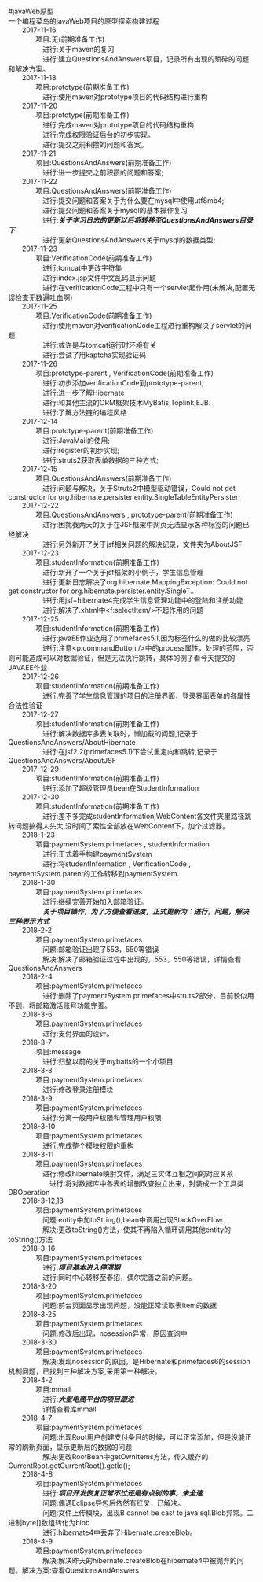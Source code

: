 # 
#javaWeb原型<br>
一个编程菜鸟的javaWeb项目的原型探索构建过程<br>
&emsp;&emsp;2017-11-16<br>
&emsp;&emsp;&emsp;&emsp;项目:无(前期准备工作)<br>
&emsp;&emsp;&emsp;&emsp;&emsp;进行:关于maven的复习<br>
&emsp;&emsp;&emsp;&emsp;&emsp;进行:建立QuestionsAndAnswers项目，记录所有出现的琐碎的问题和解决方案。<br>
&emsp;&emsp;2017-11-18<br>
&emsp;&emsp;&emsp;&emsp;项目:prototype(前期准备工作)<br>
&emsp;&emsp;&emsp;&emsp;&emsp;进行:使用maven对prototype项目的代码结构进行重构<br>
&emsp;&emsp;2017-11-20<br>
&emsp;&emsp;&emsp;&emsp;项目:prototype(前期准备工作)<br>
&emsp;&emsp;&emsp;&emsp;&emsp;进行:完成maven对prototype项目的代码结构重构<br>
&emsp;&emsp;&emsp;&emsp;&emsp;进行:完成权限验证后台的初步实现。<br>
&emsp;&emsp;&emsp;&emsp;&emsp;进行:提交之前积攒的问题和答案。<br>
&emsp;&emsp;2017-11-21<br>
&emsp;&emsp;&emsp;&emsp;项目:QuestionsAndAnswers(前期准备工作)<br>
&emsp;&emsp;&emsp;&emsp;&emsp;进行:进一步提交之前积攒的问题和答案;<br>
&emsp;&emsp;2017-11-22<br>
&emsp;&emsp;&emsp;&emsp;项目:QuestionsAndAnswers(前期准备工作)<br>
&emsp;&emsp;&emsp;&emsp;&emsp;进行:提交问题和答案关于为什么要在mysql中使用utf8mb4;<br>
&emsp;&emsp;&emsp;&emsp;&emsp;进行:提交问题和答案关于mysql的基本操作复习<br>
&emsp;&emsp;&emsp;&emsp;&emsp;进行:***关于学习日志的更新以后将转移至QuestionsAndAnswers目录下***<br>
&emsp;&emsp;&emsp;&emsp;&emsp;进行:更新QuestionsAndAnswers关于mysql的数据类型;<br>
&emsp;&emsp;2017-11-23<br>
&emsp;&emsp;&emsp;&emsp;项目:VerificationCode(前期准备工作)<br>
&emsp;&emsp;&emsp;&emsp;&emsp;进行:tomcat中更改字符集<br>
&emsp;&emsp;&emsp;&emsp;&emsp;进行:index.jsp文件中文乱码显示问题<br>
&emsp;&emsp;&emsp;&emsp;&emsp;进行:在verificationCode工程中只有一个servlet起作用(未解决,配置无误检查无数遍吐血啊)<br>
&emsp;&emsp;2017-11-25<br>
&emsp;&emsp;&emsp;&emsp;项目:VerificationCode(前期准备工作)<br>
&emsp;&emsp;&emsp;&emsp;&emsp;进行:使用maven对verificationCode工程进行重构解决了servlet的问题<br>
&emsp;&emsp;&emsp;&emsp;&emsp;进行:或许是与tomcat运行时环境有关<br>
&emsp;&emsp;&emsp;&emsp;&emsp;进行:尝试了用kaptcha实现验证码<br>
&emsp;&emsp;2017-11-26<br>
&emsp;&emsp;&emsp;&emsp;项目:prototype-parent , VerificationCode(前期准备工作)<br>
&emsp;&emsp;&emsp;&emsp;&emsp;进行:初步添加verificationCode到prototype-parent;<br>
&emsp;&emsp;&emsp;&emsp;&emsp;进行:进一步了解Hibernate<br>
&emsp;&emsp;&emsp;&emsp;&emsp;进行:和其他主流的ORM框架技术MyBatis,Toplink,EJB.<br>
&emsp;&emsp;&emsp;&emsp;&emsp;进行:了解方法链的编程风格<br>
&emsp;&emsp;2017-12-14<br>
&emsp;&emsp;&emsp;&emsp;项目:prototype-parent(前期准备工作)<br>
&emsp;&emsp;&emsp;&emsp;&emsp;进行:JavaMail的使用;<br>
&emsp;&emsp;&emsp;&emsp;&emsp;进行:register的初步实现;<br>
&emsp;&emsp;&emsp;&emsp;&emsp;进行:struts2获取表单数据的三种方式;<br>
&emsp;&emsp;2017-12-15<br>
&emsp;&emsp;&emsp;&emsp;项目:QuestionsAndAnswers(前期准备工作)<br>
&emsp;&emsp;&emsp;&emsp;&emsp;进行:问题与解决，关于Struts2中模型驱动错误，Could not get constructor for org.hibernate.persister.entity.SingleTableEntityPersister;<br>
&emsp;&emsp;2017-12-22<br>
&emsp;&emsp;&emsp;&emsp;项目:QuestionsAndAnswers , prototype-parent(前期准备工作)<br>
&emsp;&emsp;&emsp;&emsp;&emsp;进行:困扰我两天的关于在JSF框架中网页无法显示各种标签的问题已经解决<br>
&emsp;&emsp;&emsp;&emsp;&emsp;进行:另外新开了关于jsf相关问题的解决记录，文件夹为AboutJSF<br>
&emsp;&emsp;2017-12-23<br>
&emsp;&emsp;&emsp;&emsp;项目:studentInformation(前期准备工作)<br>
&emsp;&emsp;&emsp;&emsp;&emsp;进行:新开了一个关于jsf框架的小例子，学生信息管理<br>
&emsp;&emsp;&emsp;&emsp;&emsp;进行:更新日志解决了org.hibernate.MappingException: Could not get constructor for org.hibernate.persister.entity.SingleT...<br>
&emsp;&emsp;&emsp;&emsp;&emsp;进行:用jsf+hibernate4完成学生信息管理功能中的登陆和注册功能<br>
&emsp;&emsp;&emsp;&emsp;&emsp;进行:解决了.xhtml中<f:selectItem/>不起作用的问题<br>
&emsp;&emsp;2017-12-25<br>
&emsp;&emsp;&emsp;&emsp;项目:studentInformation(前期准备工作)<br>
&emsp;&emsp;&emsp;&emsp;&emsp;进行:javaEE作业选用了primefaces5.1,因为标签什么的做的比较漂亮<br>
&emsp;&emsp;&emsp;&emsp;&emsp;进行:注意<p:commandButton />中的process属性，处理的范围，否则可能造成可以对数据验证，但是无法执行跳转，具体的例子看今天提交的JAVAEE作业<br>
&emsp;&emsp;2017-12-26<br>
&emsp;&emsp;&emsp;&emsp;项目:studentInformation(前期准备工作)<br>
&emsp;&emsp;&emsp;&emsp;&emsp;进行:完善了学生信息管理的项目的注册界面，登录界面表单的各属性合法性验证<br>
&emsp;&emsp;2017-12-27<br>
&emsp;&emsp;&emsp;&emsp;项目:studentInformation(前期准备工作)<br>
&emsp;&emsp;&emsp;&emsp;&emsp;进行:解决数据库多表关联时，懒加载的问题,记录于QuestionsAndAnswers/AboutHibernate<br>
&emsp;&emsp;&emsp;&emsp;&emsp;进行:在jsf2.2(primefaces5.1)下尝试重定向和跳转,记录于QuestionsAndAnswers/AboutJSF<br>
&emsp;&emsp;2017-12-29<br>
&emsp;&emsp;&emsp;&emsp;项目:studentInformation(前期准备工作)<br>
&emsp;&emsp;&emsp;&emsp;&emsp;进行:添加了超级管理员bean在StudentInformation<br>
&emsp;&emsp;2017-12-30<br>
&emsp;&emsp;&emsp;&emsp;项目:studentInformation(前期准备工作)<br>
&emsp;&emsp;&emsp;&emsp;&emsp;进行:差不多完成studentInformation,WebContent各文件夹里路径跳转问题搞得人头大,没时间了索性全部放在WebContent下，加个过滤器。<br>
&emsp;&emsp;2018-1-23<br>
&emsp;&emsp;&emsp;&emsp;项目:paymentSystem.primefaces , studentInformation<br>
&emsp;&emsp;&emsp;&emsp;&emsp;进行:正式着手构建paymentSystem<br>
&emsp;&emsp;&emsp;&emsp;&emsp;进行:将studentInformation , VerificationCode , paymentSystem.parent的工作转移到paymentSystem.<br>
&emsp;&emsp;2018-1-30<br>
&emsp;&emsp;&emsp;&emsp;项目:paymentSystem.primefaces<br>
&emsp;&emsp;&emsp;&emsp;&emsp;进行:继续完善开始加入邮箱验证。<br>
&emsp;&emsp;&emsp;&emsp;&emsp;***关于项目操作，为了方便查看进度，正式更新为：进行，问题，解决 三种表示方式***<br>
&emsp;&emsp;2018-2-2<br>
&emsp;&emsp;&emsp;&emsp;项目:paymentSystem.primefaces<br>
&emsp;&emsp;&emsp;&emsp;&emsp;问题:邮箱验证出现了553，550等错误<br>
&emsp;&emsp;&emsp;&emsp;&emsp;解决:解决了邮箱验证过程中出现的，553，550等错误，详情查看QuestionsAndAnswers<br>
&emsp;&emsp;2018-2-4<br>
&emsp;&emsp;&emsp;&emsp;项目:paymentSystem.primefaces<br>
&emsp;&emsp;&emsp;&emsp;&emsp;进行:删除了paymentSystem.primefaces中struts2部分，目前貌似用不到，将邮箱激活账号功能完善。<br>
&emsp;&emsp;2018-3-6<br>
&emsp;&emsp;&emsp;&emsp;项目:paymentSystem.primefaces<br>
&emsp;&emsp;&emsp;&emsp;&emsp;进行:支付界面的设计。<br>
&emsp;&emsp;2018-3-7<br>
&emsp;&emsp;&emsp;&emsp;项目:message<br>
&emsp;&emsp;&emsp;&emsp;&emsp;进行:归整以前的关于mybatis的一个小项目<br>
&emsp;&emsp;2018-3-8<br>
&emsp;&emsp;&emsp;&emsp;项目:paymentSystem.primefaces<br>
&emsp;&emsp;&emsp;&emsp;&emsp;进行:修改登录注册模块<br>
&emsp;&emsp;2018-3-9<br>
&emsp;&emsp;&emsp;&emsp;项目:paymentSystem.primefaces<br>
&emsp;&emsp;&emsp;&emsp;&emsp;进行:分离一般用户权限和管理用户权限<br>
&emsp;&emsp;2018-3-10<br>
&emsp;&emsp;&emsp;&emsp;项目:paymentSystem.primefaces<br>
&emsp;&emsp;&emsp;&emsp;&emsp;进行:完成整个模块权限的重构<br>
&emsp;&emsp;2018-3-11<br>
&emsp;&emsp;&emsp;&emsp;项目:paymentSystem.primefaces<br>
&emsp;&emsp;&emsp;&emsp;&emsp;进行:修改hibernate映射文件，满足三实体互相之间的对应关系<br>
&emsp;&emsp;&emsp;&emsp;&emsp;&emsp;进行:将对数据库中各表的增删改查独立出来，封装成一个工具类DBOperation<br>
&emsp;&emsp;2018-3-12,13<br>
&emsp;&emsp;&emsp;&emsp;项目:paymentSystem.primefaces<br>
&emsp;&emsp;&emsp;&emsp;&emsp;问题:entity中加toString(),bean中调用出现StackOverFlow.<br>
&emsp;&emsp;&emsp;&emsp;&emsp;解决:更改toString()方法，使其不再陷入循环调用其他entity的toString()方法<br>
&emsp;&emsp;2018-3-16<br>
&emsp;&emsp;&emsp;&emsp;项目:paymentSystem.primefaces<br>
&emsp;&emsp;&emsp;&emsp;&emsp;进行:***项目基本进入停滞期***<br>
&emsp;&emsp;&emsp;&emsp;&emsp;进行:同时中心转移至春招，偶尔完善之前的问题。<br>
&emsp;&emsp;2018-3-20<br>
&emsp;&emsp;&emsp;&emsp;项目:paymentSystem.primefaces<br>
&emsp;&emsp;&emsp;&emsp;&emsp;问题:前台页面显示出现问题，没能正常读取表Item的数据<br>
&emsp;&emsp;2018-3-25<br>
&emsp;&emsp;&emsp;&emsp;项目:paymentSystem.primefaces<br>
&emsp;&emsp;&emsp;&emsp;&emsp;问题:修改后出现，nosession异常，原因查询中<br>
&emsp;&emsp;2018-3-30<br>
&emsp;&emsp;&emsp;&emsp;项目:paymentSystem.primefaces<br>
&emsp;&emsp;&emsp;&emsp;&emsp;解决:发现nosession的原因，是Hibernate和primefaces6的session机制问题，已找到三种解决方案,采用第一种解决。<br>
&emsp;&emsp;2018-4-2<br>
&emsp;&emsp;&emsp;&emsp;项目:mmall<br>
&emsp;&emsp;&emsp;&emsp;&emsp;进行:***大型电商平台的项目跟进***<br>
&emsp;&emsp;&emsp;&emsp;&emsp;详情查看库mmall<br>
&emsp;&emsp;2018-4-7<br>
&emsp;&emsp;&emsp;&emsp;项目:paymentSystem.primefaces<br>
&emsp;&emsp;&emsp;&emsp;&emsp;问题:出现Root用户创建支付条目的时候，可以正常添加，但是没能正常的刷新页面，显示更新后的数据的问题<br>
&emsp;&emsp;&emsp;&emsp;&emsp;解决:更改RootBean中getOwnItems方法，传入缓存的CurrentRoot.getCurrentRoot().getId();<br>
&emsp;&emsp;2018-4-8<br>
&emsp;&emsp;&emsp;&emsp;项目:paymentSystem.primefaces<br>
&emsp;&emsp;&emsp;&emsp;&emsp;进行:***项目开发恢复正常不过还是有点别的事，未全速***<br>
&emsp;&emsp;&emsp;&emsp;&emsp;问题:偶遇Eclipse导包后依然有红叉，已解决。<br>
&emsp;&emsp;&emsp;&emsp;&emsp;问题:文件上传模块，出现B cannot be cast to java.sql.Blob异常。二进制byte[]数组转化为blob<br>
&emsp;&emsp;&emsp;&emsp;&emsp;进行:hibernate4中丢弃了Hibernate.createBlob。<br>
&emsp;&emsp;2018-4-9<br>
&emsp;&emsp;&emsp;&emsp;项目:paymentSystem.primefaces<br>
&emsp;&emsp;&emsp;&emsp;&emsp;解决:解决昨天的hibernate.createBlob在hibernate4中被抛弃的问题。解决方案:查看QuestionsAndAnswers<br>